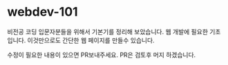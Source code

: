 # webdev-101

비전공 코딩 입문자분들을 위해서 기본기를 정리해 보았습니다.
웹 개발에 필요한 기초입니다.
이것만으로도 간단한 웹 페이지를 만들수 있습니다.

수정이 필요한 내용이 있으면 PR보내주세요.
PR은 검토후 머지 하겠습니다.
